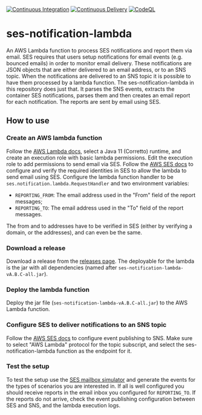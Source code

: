 [![Continuous Integration](https://github.com/miguelaferreira/ses-notification-lambda/actions/workflows/development.yml/badge.svg)](https://github.com/miguelaferreira/ses-notification-lambda/actions/workflows/development.yml)
[![Continuous Delivery](https://github.com/miguelaferreira/ses-notification-lambda/actions/workflows/create-release.yaml/badge.svg)](https://github.com/miguelaferreira/ses-notification-lambda/actions/workflows/create-release.yaml)
[![CodeQL](https://github.com/miguelaferreira/ses-notification-lambda/actions/workflows/codeql-analysis.yml/badge.svg)](https://github.com/miguelaferreira/ses-notification-lambda/actions/workflows/codeql-analysis.yml)

# ses-notification-lambda

An AWS Lambda function to process SES notifications and report them via email. SES requires that users setup
notifications for email events (e.g. bounced emails) in order to monitor email delivery. These notifications are JSON
objects that are either delivered to an email address, or to an SNS topic. When the notifications are delivered to an
SNS topic it is possible to have them processed by a lambda function. The ses-notification-lambda in this repository
does just that. It parses the SNS events, extracts the container SES notifications, parses them and then creates an
email report for each notification. The reports are sent by email using SES.

## How to use

### Create an AWS lambda function

Follow the [AWS Lambda docs](https://docs.aws.amazon.com/lambda/latest/dg/getting-started-create-function.html), select
a Java 11 (Corretto) runtime, and create an execution role with basic lambda permissions. Edit the execution role to add
permissions to send email via SES. Follow
the [AWS SES docs](https://docs.aws.amazon.com/ses/latest/dg/configure-identities.html) to configure and verify the
required identities in SES to allow the lambda to send email using SES. Configure the lambda function handler to
be `ses.notification.lambda.RequestHandler` and two environment variables:

- `REPORTING_FROM`: The email address used in the "From" field of the report messages;
- `REPORTING_TO`: The email address used in the "To" field of the report messages.

The from and to addresses have to be verified in SES (either by verifying a domain, or the addresses), and can even be
the same.

### Download a release

Download a release from the [releases page](https://github.com/miguelaferreira/ses-notification-lambda/releases).
The deployable for the lambda is the jar with all dependencies (named after `ses-notification-lambda-vA.B.C-all.jar`).

### Deploy the lambda function

Deploy the jar file (`ses-notification-lambda-vA.B.C-all.jar`) to the AWS Lambda function.

### Configure SES to deliver notifications to an SNS topic

Follow the [AWS SES docs](https://docs.aws.amazon.com/ses/latest/dg/monitor-using-event-publishing.html) to configure
event publishing to SNS. Make sure to select "AWS Lambda" protocol for the topic subscript, and select the
ses-notification-lambda function as the endpoint for it.

### Test the setup

To test the setup use
the [SES mailbox simulator](https://docs.aws.amazon.com/ses/latest/dg/send-an-email-from-console.html) and generate the
events for the types of scenarios you are interested in. If all is well configured you should receive reports in the
email inbox you configured for `REPORTING_TO`. If the reports do not arrive, check the event publishing configuration
between SES and SNS, and the lambda execution logs.
